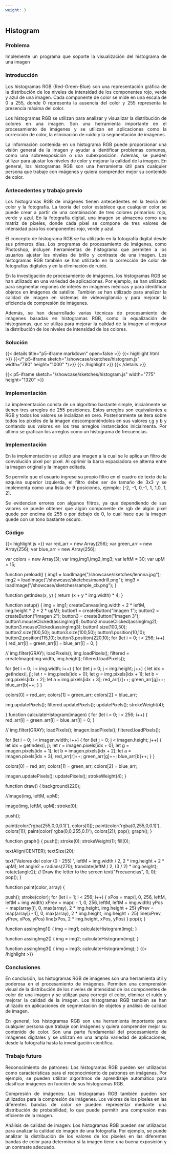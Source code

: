 ```yaml
---
weight: 3
---
```




## Histogram

### Problema
<p style="text-align: justify;">
Implemente un programa que soporte la visualización del histograma de una imagen
</p>

### Introducción
<p style="text-align: justify;">
Los histogramas RGB (Red-Green-Blue) son una representación gráfica de la distribución de los niveles de intensidad de los componentes rojo, verde y azul de una imagen. Cada componente de color se mide en una escala de 0 a 255, donde 0 representa la ausencia del color y 255 representa la presencia máxima del color.
</p>
<p style="text-align: justify;">
Los histogramas RGB se utilizan para analizar y visualizar la distribución de colores en una imagen. Son una herramienta importante en el procesamiento de imágenes y se utilizan en aplicaciones como la corrección de color, la eliminación de ruido y la segmentación de imágenes.
</p>
<p style="text-align: justify;">
La información contenida en un histograma RGB puede proporcionar una visión general de la imagen y ayudar a identificar problemas comunes, como una sobreexposición o una subexposición. Además, se pueden utilizar para ajustar los niveles de color y mejorar la calidad de la imagen. En general, los histogramas RGB son una herramienta útil para cualquier persona que trabaje con imágenes y quiera comprender mejor su contenido de color.
</p>

### Antecedentes y trabajo previo
<p style="text-align: justify;">
Los histogramas RGB de imágenes tienen antecedentes en la teoría del color y la fotografía. La teoría del color establece que cualquier color se puede crear a partir de una combinación de tres colores primarios: rojo, verde y azul. En la fotografía digital, una imagen se almacena como una matriz de píxeles, donde cada píxel se compone de tres valores de intensidad para los componentes rojo, verde y azul.
</p>
<p style="text-align: justify;">
El concepto de histograma RGB se ha utilizado en la fotografía digital desde sus primeros días. Los programas de procesamiento de imágenes, como Photoshop, incluyen herramientas de histograma que permiten a los usuarios ajustar los niveles de brillo y contraste de una imagen. Los histogramas RGB también se han utilizado en la corrección de color de fotografías digitales y en la eliminación de ruido.
</p>
<p style="text-align: justify;">
En la investigación de procesamiento de imágenes, los histogramas RGB se han utilizado en una variedad de aplicaciones. Por ejemplo, se han utilizado para segmentar regiones de interés en imágenes médicas y para identificar objetos en imágenes de satélite. También se han utilizado para analizar la calidad de imagen en sistemas de videovigilancia y para mejorar la eficiencia de compresión de imágenes.
</p>
<p style="text-align: justify;">
Además, se han desarrollado varias técnicas de procesamiento de imágenes basadas en histogramas RGB, como la equalización de histogramas, que se utiliza para mejorar la calidad de la imagen al mejorar la distribución de los niveles de intensidad de los colores.
</p>

### Solución

{{< details title="p5-iframe markdown" open=false >}}
{{< highlight html >}}
{{</* p5-iframe sketch="/showcase/sketches/histogram.js" width="780" height="1000" */>}}
{{< /highlight >}}
{{< /details >}}


{{< p5-iframe sketch="/showcase/sketches/histogram.js" width="775" height="1320" >}}

### Implementación
<p style="text-align: justify;">
La implementación consta de un algoritmo bastante simple, inicialmente se tienen tres arreglos de 255 posiciones. Estos arreglos son equivalentes a RGB y todos los valores se incializan en cero. Posteriormente se itera sobre todos los pixeles de la imagen descomponiéndolos en sus valores r,g y b y contando sus valores en los tres arreglos instanciados inicialmenta. Por último se grafican los arreglos como un histograma de frecuencias.
</p>


### Implementación
<p style="text-align: justify;">
En la implementación se utilizó una imagen a la cual se le aplica un filtro de convolución pixel por pixel. Al oprimir la barra espaciadora se alterna entre la
imagen original y la imagen editada.
</p>
<p style="text-align: justify;">
Se permite que el usuario ingrese su propio filtro en el cuadro de texto de la ezquina superior izquierda, el filtro debe ser de tamaño de 3x3
y se implementa como una lista de 9 posiciones, ejemplo: [-2, -1, 0,-1, 1, 1,0, 1, 2].
</p>
<p style="text-align: justify;">
Se evidencian errores con algunos filtros, ya que dependiendo de sus valores se puede obtener que algún componente de rgb de algún pixel quede por encima de 255
o por debajo de 0, lo cual hace que la imagen quede con un tono bastante oscuro.
</p>

### Código
{{< highlight js >}}
var red_arr = new Array(256);
var green_arr = new Array(256);
var blue_arr = new Array(256);


var colors = new Array(3);
var img,img1,img2,img3;
var leftM = 30;
var upM = 15;


function preload() {
  img1 = loadImage("/showcase/sketches/lennna.jpg");
  img2 = loadImage("/showcase/sketches/mandrill.png");
  img3 = loadImage("/showcase/sketches/sample_cb.png");
}

function getIndex(x, y) {
  return (x + y * img.width) * 4;
}


function setup() {
  img = img1;
  createCanvas(img.width + 2 * leftM, img.height * 2 + 2 * upM);
  button1 = createButton("Imagen 1");
  button2 = createButton("Imagen 2");
  button3 = createButton("Imagen 3");
  button1.mouseClicked(assingImg1);
  button2.mouseClicked(assingImg2);
  button3.mouseClicked(assingImg3);
  button1.size(100,50);
  button2.size(100,50);
  button3.size(100,50);
  button1.position(10,10);
  button2.position(115,10);
  button3.position(220,10);
  for (let i = 0; i < 256; i++) {
    red_arr[i] = green_arr[i] = blue_arr[i] = 0;
  }

  // img.filter(GRAY);
  loadPixels();
  img.loadPixels();
  filtered = createImage(img.width, img.height);
  filtered.loadPixels();


  for (let i = 0; i < img.width; i++) {
    for (let j = 0; j < img.height; j++) {
      let idx = getIndex(i, j);
      let r = img.pixels[idx + 0];
      let g = img.pixels[idx + 1];
      let b = img.pixels[idx + 2];
      let a = img.pixels[idx + 3];
      red_arr[r]++;
      green_arr[g]++;
      blue_arr[b]++;
    }
  }

  colors[0] = red_arr;
  colors[1] = green_arr;
  colors[2] = blue_arr;

  img.updatePixels();
  filtered.updatePixels();
  updatePixels();
  strokeWeight(4);

}
function calculateHistogram(imagen) {
  for (let i = 0; i < 256; i++) {
    red_arr[i] = green_arr[i] = blue_arr[i] = 0;
  }

  // img.filter(GRAY);
  loadPixels();
  imagen.loadPixels();
  filtered.loadPixels();


  for (let i = 0; i < imagen.width; i++) {
    for (let j = 0; j < imagen.height; j++) {
      let idx = getIndex(i, j);
      let r = imagen.pixels[idx + 0];
      let g = imagen.pixels[idx + 1];
      let b = imagen.pixels[idx + 2];
      let a = imagen.pixels[idx + 3];
      red_arr[r]++;
      green_arr[g]++;
      blue_arr[b]++;
    }
  }

  colors[0] = red_arr;
  colors[1] = green_arr;
  colors[2] = blue_arr;

  imagen.updatePixels();
  updatePixels();
  strokeWeight(4);
}



function draw() {
  background(220);
  
  //image(img, leftM, upM);
  
  image(img, leftM, upM);
  stroke(0);
  

  push();

  paint(color('rgba(255,0,0,0.1)'), colors[0]);
  paint(color('rgba(0,255,0,0.1)'), colors[1]);
  paint(color('rgba(0,0,255,0.1)'), colors[2]);
  pop();
  graph();
}

function graph() {
  push();
  stroke(0);
  strokeWeight(1);
  fill(0);

  textAlign(CENTER);
  textSize(20);

  text('Valores del color (0 - 255) ', leftM + img.width / 2, 2 * img.height + 2 * upM);
  let angle2 = radians(270);
  translate(leftM / 2, (3 / 2) * img.height);
  rotate(angle2);
  // Draw the letter to the screen
  text("Frecuencias", 0, 0);
  pop();
}

function paint(color, array) {
  
  push();
  stroke(color);
  for (let i = 1; i < 256; i++) {
    xPos = map(i, 0, 256, leftM, leftM + img.width)
    xPrev = map(i - 1, 0, 256, leftM, leftM + img.width)
    yPos = map(array[i], 0, max(array), 2 * img.height, img.height + 25)
    yPrev = map(array[i - 1], 0, max(array), 2 * img.height, img.height + 25)
    line(xPrev, yPrev, xPos, yPos)
    line(xPos, 2 * img.height, xPos, yPos)
  }
  pop();
}

function assingImg1() {
  img = img1;
  calculateHistogram(img);
}

function assingImg2() {
  img = img2;
  calculateHistogram(img);
}

function assingImg3() {
  img = img3;
  calculateHistogram(img);
}
{{< /highlight >}}


### Conclusiones
<p style="text-align: justify;">
En conclusión, los histogramas RGB de imágenes son una herramienta útil y poderosa en el procesamiento de imágenes. Permiten una comprensión visual de la distribución de los niveles de intensidad de los componentes de color de una imagen y se utilizan para corregir el color, eliminar el ruido y mejorar la calidad de la imagen. Los histogramas RGB también se han utilizado en aplicaciones de segmentación de objetos y análisis de calidad de imagen.
</p>
<p style="text-align: justify;">
En general, los histogramas RGB son una herramienta importante para cualquier persona que trabaje con imágenes y quiera comprender mejor su contenido de color. Son una parte fundamental del procesamiento de imágenes digitales y se utilizan en una amplia variedad de aplicaciones, desde la fotografía hasta la investigación científica.
</p>

### Trabajo futuro
<p style="text-align: justify;">
Reconocimiento de patrones: Los histogramas RGB pueden ser utilizados como características para el reconocimiento de patrones en imágenes. Por ejemplo, se pueden utilizar algoritmos de aprendizaje automático para clasificar imágenes en función de sus histogramas RGB.
</p>
<p style="text-align: justify;">
Compresión de imágenes: Los histogramas RGB también pueden ser utilizados para la compresión de imágenes. Los valores de los píxeles en las diferentes bandas de color se pueden representar mediante una distribución de probabilidad, lo que puede permitir una compresión más eficiente de la imagen.
</p>
<p style="text-align: justify;">
Análisis de calidad de imagen: Los histogramas RGB pueden ser utilizados para analizar la calidad de imagen de una fotografía. Por ejemplo, se puede analizar la distribución de los valores de los píxeles en las diferentes bandas de color para determinar si la imagen tiene una buena exposición y un contraste adecuado.
</p>